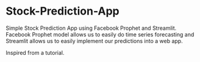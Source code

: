 # Stock-Prediction-App
Simple Stock Prediction App using Facebook Prophet and Streamlit. Facebook Prophet model allows us to easily do time series forecasting and Streamlit allows us to easily implement our predictions into a web app.

Inspired from a tutorial.

